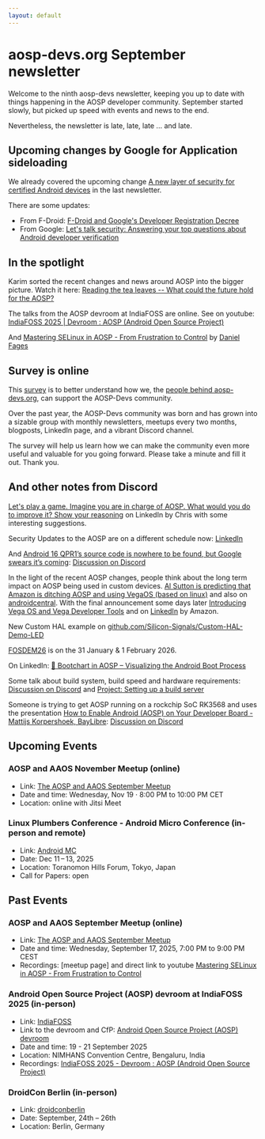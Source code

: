```yaml
---
layout: default
---
```


# aosp-devs.org September newsletter

Welcome to the ninth aosp-devs newsletter, keeping you up to date with things
happening in the AOSP developer community. September started slowly, but
picked up speed with events and news to the end.

Nevertheless, the newsletter is late, late, late ... and late.


## Upcoming changes by Google for Application sideloading

We already covered the upcoming change
[A new layer of security for certified Android devices](https://android-developers.googleblog.com/2025/08/elevating-android-security.html)
in the last newsletter.

There are some updates:

* From F-Droid: [F-Droid and Google's Developer Registration Decree](https://f-droid.org/2025/09/29/google-developer-registration-decree.html)
* From Google: [Let's talk security: Answering your top questions about Android developer verification](https://android-developers.googleblog.com/2025/09/lets-talk-security-answering-your-top.html?m=1)


## In the spotlight

Karim sorted the recent changes and news around AOSP into the bigger picture. Watch it here:
[Reading the tea leaves -- What could the future hold for the AOSP?](https://www.youtube.com/watch?v=KbA5An_YCvo)

The talks from the AOSP devroom at IndiaFOSS are online. See on youtube:
[IndiaFOSS 2025 | Devroom : AOSP (Android Open Source Project)](https://www.youtube.com/watch?v=l1Ktp-6SvwI)

And
[Mastering SELinux in AOSP - From Frustration to Control](https://www.youtube.com/watch?v=SykYnPC5Yrg)
by [Daniel Fages](https://www.linkedin.com/in/dfages/)


## Survey is online

This [survey](https://forms.gle/wXmnG5CvpfUGsL3b6) is to better understand how we,
the [people behind aosp-devs.org](https://aosp-devs.org/about.html), can
support the AOSP-Devs community.

Over the past year, the AOSP-Devs community was born and has grown into a
sizable group with monthly newsletters, meetups every two months, blogposts,
LinkedIn page, and a vibrant Discord channel.

The survey will help us learn how we can make the community even more useful
and valuable for you going forward. Please take a minute and fill it out. Thank
you.


## And other notes from Discord

[Let's play a game. Imagine you are in charge of AOSP. What would you do to improve it? Show your reasoning](https://www.linkedin.com/feed/update/urn:li:activity:7377020764895592449/)
on LinkedIn by Chris with some interesting suggestions.

Security Updates to the AOSP are on a different schedule now:
[LinkedIn](https://www.linkedin.com/posts/alsutton_android-security-backport-released-activity-7368886696492441600-WKl8?utm_source=share&utm_medium=member_desktop&rcm=ACoAAFFm5RYBKB_X_X9oxagXPvduugWq-vU1lNw)

And
[Android 16 QPR1’s source code is nowhere to be found, but Google swears it’s coming](https://www.androidauthority.com/android-16-qpr1-source-code-delay-3596650/):
[Discussion on Discord](https://discordapp.com/channels/1294292505419841678/1294292505927487510/1415778639517323345)

In the light of the recent AOSP changes, people think about the long term impact on AOSP being used in custom devices.
[Al Sutton is predicting that Amazon is ditching AOSP and using VegaOS (based on linux)](https://www.linkedin.com/feed/update/urn:li:activity:7373962759497011200/)
and also on [androidcentral](https://www.androidcentral.com/streaming-tv/amazon/amazon-is-about-to-drop-vega-os-on-fire-tv-sooner-than-expected).
With the final announcement some days later
[Introducing Vega OS and Vega Developer Tools](https://developer.amazon.com/apps-and-games/vega) and on [LinkedIn](https://www.linkedin.com/posts/robert-williams-b10539230_vega-amazon-appstore-developer-portal-activity-7378878903345610752-3wDQ?utm_source=share&utm_medium=member_desktop&rcm=ACoAAFFm5RYBKB_X_X9oxagXPvduugWq-vU1lNw)
by Amazon.

New Custom HAL example on [github.com/Silicon-Signals/Custom-HAL-Demo-LED](https://github.com/Silicon-Signals/Custom-HAL-Demo-LED/tree/main)

[FOSDEM26](https://fosdem.org/2026/news/) is on the 31 January & 1 February 2026.

On LinkedIn: [🚀 Bootchart in AOSP – Visualizing the Android Boot Process](https://www.linkedin.com/posts/vikseln_android-aosp-bootchart-activity-7371473269172015105-n2z9)


Some talk about build system, build speed and hardware requirements:
[Discussion on Discord](https://discordapp.com/channels/1294292505419841678/1294292505927487510/1418174562633252865)
and [Project: Setting up a build server](https://aospandaaos.github.io/build-server.html)

Someone is trying to get AOSP running on a rockchip SoC RK3568 and uses the
presentation [How to Enable Android (AOSP) on Your Developer Board - Mattijs Korpershoek, BayLibre](https://www.youtube.com/watch?v=H8YVB1JptXE):
[Discussion on Discord](https://discordapp.com/channels/1294292505419841678/1294292505927487510/1418552676417011843)



## Upcoming Events

### AOSP and AAOS November Meetup (online)

* Link: [The AOSP and AAOS September Meetup](https://www.meetup.com/the-aosp-and-aaos-meetup/events/311085579/)
* Date and time: Wednesday, Nov 19 · 8:00 PM to 10:00 PM CET
* Location: online with Jitsi Meet


### Linux Plumbers Conference - Android Micro Conference (in-person and remote)

* Link: [Android MC](https://lpc.events/event/19/contributions/1992/)
* Date: Dec 11 – 13, 2025
* Location: Toranomon Hills Forum, Tokyo, Japan
* Call for Papers: open


## Past Events

### AOSP and AAOS September Meetup (online)

* Link: [The AOSP and AAOS September Meetup](https://www.meetup.com/the-aosp-and-aaos-meetup/events/309610342/)
* Date and time: Wednesday, September 17, 2025, 7:00 PM to 9:00 PM CEST
* Recordings: [meetup page] and direct link to youtube [Mastering SELinux in AOSP - From Frustration to Control](https://www.youtube.com/watch?v=SykYnPC5Yrg)


### Android Open Source Project (AOSP) devroom at IndiaFOSS 2025 (in-person)

* Link: [IndiaFOSS](https://platform.fossunited.org/indiafoss/2025)
* Link to the devroom and CfP: [Android Open Source Project (AOSP) devroom](https://fossunited.org/indiafoss/2025/devrooms/aosp)
* Date and time: 19 - 21 September 2025
* Location: NIMHANS Convention Centre, Bengaluru, India
* Recordings: [IndiaFOSS 2025 - Devroom : AOSP (Android Open Source Project)](https://www.youtube.com/watch?v=l1Ktp-6SvwI)


### DroidCon Berlin (in-person)

* Link: [droidconberlin](https://berlin.droidcon.com/)
* Date: September, 24th – 26th
* Location: Berlin, Germany
